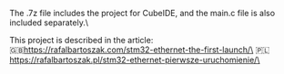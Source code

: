 The .7z file includes the project for CubeIDE, and the main.c file is also included separately.\

This project is described in the article:\
🇬🇧https://rafalbartoszak.com/stm32-ethernet-the-first-launch/\
🇵🇱https://rafalbartoszak.pl/stm32-ethernet-pierwsze-uruchomienie/\
